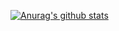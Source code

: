 [![Anurag's github stats](https://github-readme-stats.vercel.app/api?username=SomeAspy&count_private=true&show_icons=true&theme=dark)](https://github.com/anuraghazra/github-readme-stats)

